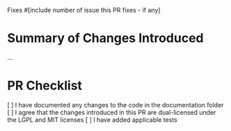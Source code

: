 Fixes #[include number of issue this PR fixes - if any]

# Summary of Changes Introduced

...

# PR Checklist

[ ] I have documented any changes to the code in the documentation folder
[ ] I agree that the changes introduced in this PR are dual-licensed under the LGPL and MIT licenses
[ ] I have added applicable tests
